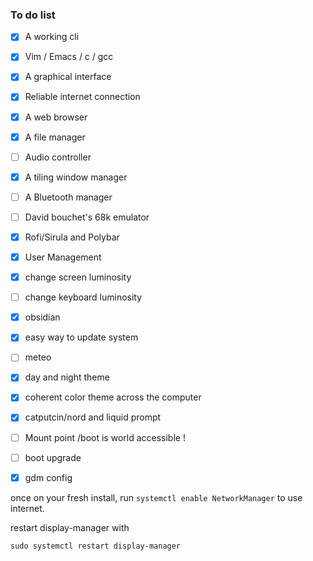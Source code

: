 
### To do list

- [x] A working cli
- [x] Vim / Emacs / c / gcc
- [x] A graphical interface
- [x] Reliable internet connection
- [x] A web browser
- [x] A file manager
- [ ] Audio controller
- [x] A tiling window manager
- [ ] A Bluetooth manager
- [ ] David bouchet's 68k emulator
- [x] Rofi/Sirula and Polybar
- [x] User Management
- [x] change screen luminosity
- [ ] change keyboard luminosity
- [x] obsidian
- [x] easy way to update system
- [ ] meteo
- [x] day and night theme
- [x] coherent color theme across the computer
- [x] catputcin/nord and liquid prompt
- [ ] Mount point /boot is world accessible !
- [ ] boot upgrade
- [x] gdm config


once on your fresh install, run `systemctl enable NetworkManager` to use internet.

restart display-manager with 
```shell
sudo systemctl restart display-manager
```

